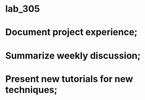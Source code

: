 # lab_305
# Document project experience;
# Summarize weekly discussion;
# Present new tutorials for new techniques;
